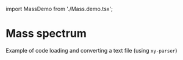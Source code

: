 import MassDemo from './Mass.demo.tsx';

# Mass spectrum

Example of code loading and converting a text file (using `xy-parser`)

<MassDemo />

